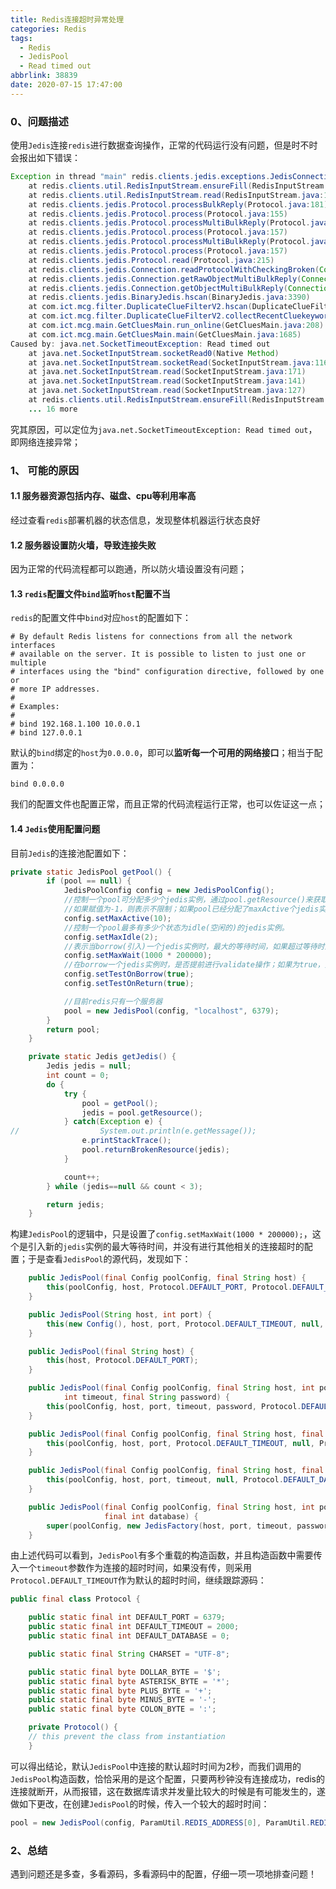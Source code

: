 ```yaml
---
title: Redis连接超时异常处理
categories: Redis
tags:
  - Redis
  - JedisPool
  - Read timed out
abbrlink: 38839
date: 2020-07-15 17:47:00
---
```

### 0、问题描述

使用`Jedis`连接`redis`进行数据查询操作，正常的代码运行没有问题，但是时不时会报出如下错误：

```java
Exception in thread "main" redis.clients.jedis.exceptions.JedisConnectionException: java.net.SocketTimeoutException: Read timed out
	at redis.clients.util.RedisInputStream.ensureFill(RedisInputStream.java:202)
	at redis.clients.util.RedisInputStream.read(RedisInputStream.java:181)
	at redis.clients.jedis.Protocol.processBulkReply(Protocol.java:181)
	at redis.clients.jedis.Protocol.process(Protocol.java:155)
	at redis.clients.jedis.Protocol.processMultiBulkReply(Protocol.java:206)
	at redis.clients.jedis.Protocol.process(Protocol.java:157)
	at redis.clients.jedis.Protocol.processMultiBulkReply(Protocol.java:206)
	at redis.clients.jedis.Protocol.process(Protocol.java:157)
	at redis.clients.jedis.Protocol.read(Protocol.java:215)
	at redis.clients.jedis.Connection.readProtocolWithCheckingBroken(Connection.java:340)
	at redis.clients.jedis.Connection.getRawObjectMultiBulkReply(Connection.java:285)
	at redis.clients.jedis.Connection.getObjectMultiBulkReply(Connection.java:291)
	at redis.clients.jedis.BinaryJedis.hscan(BinaryJedis.java:3390)
	at com.ict.mcg.filter.DuplicateClueFilterV2.hscan(DuplicateClueFilterV2.java:867)
	at com.ict.mcg.filter.DuplicateClueFilterV2.collectRecentCluekeywords(DuplicateClueFilterV2.java:487)
	at com.ict.mcg.main.GetCluesMain.run_online(GetCluesMain.java:208)
	at com.ict.mcg.main.GetCluesMain.main(GetCluesMain.java:1685)
Caused by: java.net.SocketTimeoutException: Read timed out
	at java.net.SocketInputStream.socketRead0(Native Method)
	at java.net.SocketInputStream.socketRead(SocketInputStream.java:116)
	at java.net.SocketInputStream.read(SocketInputStream.java:171)
	at java.net.SocketInputStream.read(SocketInputStream.java:141)
	at java.net.SocketInputStream.read(SocketInputStream.java:127)
	at redis.clients.util.RedisInputStream.ensureFill(RedisInputStream.java:196)
	... 16 more

```

究其原因，可以定位为`java.net.SocketTimeoutException: Read timed out`，即网络连接异常；

<!--more-->

### 1、 可能的原因

#### 1.1 服务器资源包括内存、磁盘、cpu等利用率高

经过查看`redis`部署机器的状态信息，发现整体机器运行状态良好

#### 1.2 服务器设置防火墙，导致连接失败

因为正常的代码流程都可以跑通，所以防火墙设置没有问题；

#### 1.3 `redis`配置文件`bind`监听`host`配置不当

`redis`的配置文件中`bind`对应`host`的配置如下：

```properties
# By default Redis listens for connections from all the network interfaces
# available on the server. It is possible to listen to just one or multiple
# interfaces using the "bind" configuration directive, followed by one or
# more IP addresses.
#
# Examples:
#
# bind 192.168.1.100 10.0.0.1
# bind 127.0.0.1

```

默认的`bind`绑定的`host`为`0.0.0.0`，即可以**监听每一个可用的网络接口**；相当于配置为：

```
bind 0.0.0.0
```

我们的配置文件也配置正常，而且正常的代码流程运行正常，也可以佐证这一点；

#### 1.4 `Jedis`使用配置问题

目前`Jedis`的连接池配置如下：

```java
private static JedisPool getPool() {
        if (pool == null) {
            JedisPoolConfig config = new JedisPoolConfig();
            //控制一个pool可分配多少个jedis实例，通过pool.getResource()来获取；
            //如果赋值为-1，则表示不限制；如果pool已经分配了maxActive个jedis实例，则此时pool的状态为exhausted(耗尽)。
            config.setMaxActive(10);
            //控制一个pool最多有多少个状态为idle(空闲的)的jedis实例。
            config.setMaxIdle(2);
            //表示当borrow(引入)一个jedis实例时，最大的等待时间，如果超过等待时间，则直接抛出JedisConnectionException；
            config.setMaxWait(1000 * 200000);
            //在borrow一个jedis实例时，是否提前进行validate操作；如果为true，则得到的jedis实例均是可用的；
            config.setTestOnBorrow(true);
            config.setTestOnReturn(true);

            //目前redis只有一个服务器
            pool = new JedisPool(config, "localhost", 6379);
        }
        return pool;
    }

    private static Jedis getJedis() {
        Jedis jedis = null;
        int count = 0;
        do {
            try {
                pool = getPool();
                jedis = pool.getResource();
            } catch(Exception e) {
//		    		System.out.println(e.getMessage());
                e.printStackTrace();
                pool.returnBrokenResource(jedis);
            }

            count++;
        } while (jedis==null && count < 3);

        return jedis;
    }
```

构建`JedisPool`的逻辑中，只是设置了`config.setMaxWait(1000 * 200000);`，这个是引入新的`jedis`实例的最大等待时间，并没有进行其他相关的连接超时的配置；于是查看`JedisPool`的源代码，发现如下：

```java
	public JedisPool(final Config poolConfig, final String host) {
        this(poolConfig, host, Protocol.DEFAULT_PORT, Protocol.DEFAULT_TIMEOUT, null, Protocol.DEFAULT_DATABASE);
    }

    public JedisPool(String host, int port) {
        this(new Config(), host, port, Protocol.DEFAULT_TIMEOUT, null, Protocol.DEFAULT_DATABASE);
    }

    public JedisPool(final String host) {
        this(host, Protocol.DEFAULT_PORT);
    }

    public JedisPool(final Config poolConfig, final String host, int port,
            int timeout, final String password) {
        this(poolConfig, host, port, timeout, password, Protocol.DEFAULT_DATABASE);
    }

    public JedisPool(final Config poolConfig, final String host, final int port) {
        this(poolConfig, host, port, Protocol.DEFAULT_TIMEOUT, null, Protocol.DEFAULT_DATABASE);
    }

    public JedisPool(final Config poolConfig, final String host, final int port, final int timeout) {
        this(poolConfig, host, port, timeout, null, Protocol.DEFAULT_DATABASE);
    }

    public JedisPool(final Config poolConfig, final String host, int port, int timeout, final String password,
                     final int database) {
        super(poolConfig, new JedisFactory(host, port, timeout, password, database));
    }
```

由上述代码可以看到，`JedisPool`有多个重载的构造函数，并且构造函数中需要传入一个`timeout`参数作为连接的超时时间，如果没有传，则采用`Protocol.DEFAULT_TIMEOUT`作为默认的超时时间，继续跟踪源码：

```java
public final class Protocol {

    public static final int DEFAULT_PORT = 6379;
    public static final int DEFAULT_TIMEOUT = 2000;
    public static final int DEFAULT_DATABASE = 0;

    public static final String CHARSET = "UTF-8";

    public static final byte DOLLAR_BYTE = '$';
    public static final byte ASTERISK_BYTE = '*';
    public static final byte PLUS_BYTE = '+';
    public static final byte MINUS_BYTE = '-';
    public static final byte COLON_BYTE = ':';

    private Protocol() {
	// this prevent the class from instantiation
    }
```

可以得出结论，默认`JedisPool`中连接的默认超时时间为2秒，而我们调用的`JedisPool`构造函数，恰恰采用的是这个配置，只要两秒钟没有连接成功，redis的连接就断开，从而报错，这在数据库请求并发量比较大的时候是有可能发生的，遂做如下更改，在创建`JedisPool`的时候，传入一个较大的超时时间：

```java
pool = new JedisPool(config, ParamUtil.REDIS_ADDRESS[0], ParamUtil.REDIS_PORT, 1000 * 10);
```



### 2、总结

遇到问题还是多查，多看源码，多看源码中的配置，仔细一项一项地排查问题！